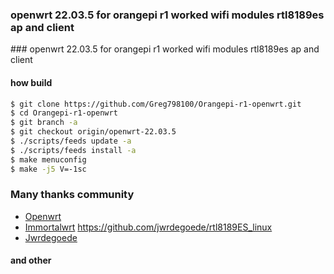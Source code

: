 <h3 align="left">openwrt 22.03.5 for orangepi r1 worked wifi modules rtl8189es ap and client</h3>
### openwrt 22.03.5 for orangepi r1 worked wifi modules rtl8189es ap and client
<h4 align="left">how build</h4>

```sh
$ git clone https://github.com/Greg798100/Orangepi-r1-openwrt.git
$ cd Orangepi-r1-openwrt
$ git branch -a
$ git checkout origin/openwrt-22.03.5
$ ./scripts/feeds update -a
$ ./scripts/feeds install -a
$ make menuconfig
$ make -j5 V=-1sc
```
### Many thanks community
- [Openwrt](https://github.com/openwrt/openwrt)
- [Immortalwrt](https://github.com/immortalwrt/immortalwrt) https://github.com/jwrdegoede/rtl8189ES_linux
- [Jwrdegoede](https://github.com/jwrdegoede/rtl8189ES_linux)
<h4 align="left">and other</h4>
